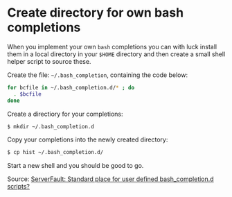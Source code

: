 # Create directory for own bash completions

When you implement your own `bash` completions you can with luck install them in a local directory in your `$HOME` directory and then create a small shell helper script to source these.

Create the file: `~/.bash_completion`, containing the code below:

```bash
for bcfile in ~/.bash_completion.d/* ; do
  . $bcfile
done
```

Create a directiory for your completions:

```bash
$ mkdir ~/.bash_completion.d
```

Copy your completions into the newly created directory:

```bash
$ cp hist ~/.bash_completion.d/
```

Start a new shell and you should be good to go.

Source: [ServerFault: Standard place for user defined bash_completion.d scripts?](https://serverfault.com/questions/506612/standard-place-for-user-defined-bash-completion-d-scripts)
